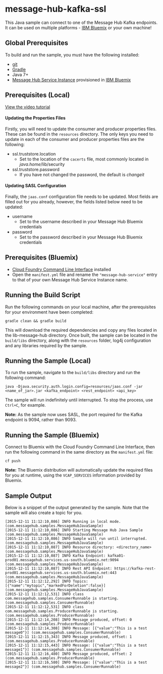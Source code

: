 # message-hub-kafka-ssl
This Java sample can connect to one of the Message Hub Kafka endpoints. It can be
used on multiple platforms - [IBM Bluemix](https://console.ng.bluemix.net/) or your own machine!

## Global Prerequisites
To build and run the sample, you must have the following installed:
* [git](https://git-scm.com/)
* [Gradle](https://gradle.org/)
* Java 7+
* [Message Hub Service Instance](https://console.ng.bluemix.net/catalog/services/message-hub/) provisioned in [IBM Bluemix](https://console.ng.bluemix.net/)

## Prerequisites (Local)
[View the video tutorial](https://www.youtube.com/watch?v=tt-bLtFzC_4)

#### Updating the Properties Files
Firstly, you will need to update the consumer and producer properties files. These can be found
in the ```resources``` directory. The only keys you need to update in each of the consumer and
producer properties files are the following:

* ssl.truststore.location
  * Set to the location of the `cacerts` file, most commonly located in _java.home_/lib/security
* ssl.truststore.password
  * If you have not changed the password, the default is _changeit_

#### Updating SASL Configuration
Finally, the `jaas.conf` configuration file needs to be updated. Most fields are filled out for you already, however, the fields listed below need to be updated:

* username
  * Set to the username described in your Message Hub Bluemix credentials
* password
  * Set to the password described in your Message Hub Bluemix credentials

## Prerequisites (Bluemix)
* [Cloud Foundry Command Line Interface](https://github.com/cloudfoundry/cli/releases) installed
* Open the `manifest.yml` file and rename the `"message-hub-service"` entry to that of your own
Message Hub Service Instance name.

## Running the Build Script
Run the following commands on your local machine, after the prerequisites for your environment have been completed:
```shell
gradle clean && gradle build
 ```

This will download the required dependencies and copy any files located in the lib-message-hub directory.
Once built, the sample can be located in the `build/libs` directory, along with the `resources` folder,
log4j configuration and any libraries required by the sample.

## Running the Sample (Local)
To run the sample, navigate to the `build/libs` directory and run the following command:
```shell
java -Djava.security.auth.login.config=resources/jaas.conf -jar <name_of_jar>.jar <kafka_endpoint> <rest_endpoint> <api_key>
```

The sample will run indefinitely until interrupted. To stop the process, use `Ctrl+C`, for example.

__Note:__ As the sample now uses SASL, the port required for the Kafka endpoint is 9094, rather than 9093.

## Running the Sample (Bluemix)
Connect to Bluemix with the Cloud Foundry Command Line Interface, then run the following command in
the same directory as the `manifest.yml` file:
```shell
cf push
```

__Note:__ The Bluemix distribution will automatically update the required files for you at runtime,
using the `VCAP_SERVICES` information provided by Bluemix.

## Sample Output
Below is a snippet of the output generated by the sample. Note that the sample will also create
a topic for you.

```
[2015-12-11 11:12:10,086] INFO Running in local mode. (com.messagehub.samples.MessageHubJavaSample)
[2015-12-11 11:12:10,086] INFO Starting Message Hub Java Sample (com.messagehub.samples.MessageHubJavaSample)
[2015-12-11 11:12:10,086] INFO Sample will run until interrupted. (com.messagehub.samples.MessageHubJavaSample)
[2015-12-11 11:12:10,087] INFO Resource directory: <directory_name> (com.messagehub.samples.MessageHubJavaSample)
[2015-12-11 11:12:10,087] INFO Kafka Endpoint: kafka01-prod01.messagehub.services.us-south.bluemix.net:9094 (com.messagehub.samples.MessageHubJavaSample)
[2015-12-11 11:12:10,087] INFO Rest API Endpoint: https://kafka-rest-prod01.messagehub.services.us-south.bluemix.net:443 (com.messagehub.samples.MessageHubJavaSample)
[2015-12-11 11:12:12,292] INFO Topics: [{"name":"mytopic","markedForDeletion":false}] (com.messagehub.samples.MessageHubJavaSample)
[2015-12-11 11:12:12,531] INFO class com.messagehub.samples.ConsumerRunnable is starting. (com.messagehub.samples.ConsumerRunnable)
[2015-12-11 11:12:12,531] INFO class com.messagehub.samples.ProducerRunnable is starting. (com.messagehub.samples.ProducerRunnable)
[2015-12-11 11:12:14,208] INFO Message produced, offset: 0 (com.messagehub.samples.ProducerRunnable)
[2015-12-11 11:12:14,308] INFO Message: [{"value":"This is a test message0"}] (com.messagehub.samples.ConsumerRunnable)
[2015-12-11 11:12:15,343] INFO Message produced, offset: 1 (com.messagehub.samples.ProducerRunnable)
[2015-12-11 11:12:15,443] INFO Message: [{"value":"This is a test message1"}] (com.messagehub.samples.ConsumerRunnable)
[2015-12-11 11:12:16,480] INFO Message produced, offset: 2 (com.messagehub.samples.ProducerRunnable)
[2015-12-11 11:12:16,580] INFO Message: [{"value":"This is a test message2"}] (com.messagehub.samples.ConsumerRunnable)
```
